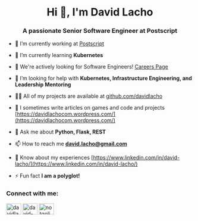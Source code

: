 <h1 align="center">Hi 👋, I'm David Lacho</h1>
<h3 align="center">A passionate Senior Software Engineer at Postscript</h3>

- 🔭 I’m currently working at [Postscript](https://www.postscript.io/)

- 🌱 I’m currently learning **Kubernetes**

- 👯 We're actively looking for Software Engineers! [Careers Page](https://www.postscript.io/careers/)

- 🤝 I’m looking for help with **Kubernetes, Infrastructure Engineering, and Leadership Mentoring**

- 👨‍💻 All of my projects are available at [github.com/davidlacho](github.com/davidlacho)

- 📝 I sometimes write articles on games and code and projects [https://davidlachocom.wordpress.com/](https://davidlachocom.wordpress.com/)

- 💬 Ask me about **Python, Flask, REST**

- 📫 How to reach me **david.lacho@gmail.com**

- 📄 Know about my experiences [https://www.linkedin.com/in/david-lacho/](https://www.linkedin.com/in/david-lacho/)

- ⚡ Fun fact **I am a polyglot!**

<h3 align="left">Connect with me:</h3>
<p align="left">
<a href="https://twitter.com/davidlacho" target="blank"><img align="center" src="https://raw.githubusercontent.com/rahuldkjain/github-profile-readme-generator/master/src/images/icons/Social/twitter.svg" alt="davidlacho" height="30" width="40" /></a>
<a href="https://linkedin.com/in/david-lacho" target="blank"><img align="center" src="https://raw.githubusercontent.com/rahuldkjain/github-profile-readme-generator/master/src/images/icons/Social/linked-in-alt.svg" alt="david-lacho" height="30" width="40" /></a>
<a href="https://instagram.com/notgoliath" target="blank"><img align="center" src="https://raw.githubusercontent.com/rahuldkjain/github-profile-readme-generator/master/src/images/icons/Social/instagram.svg" alt="notgoliath" height="30" width="40" /></a>
</p>
